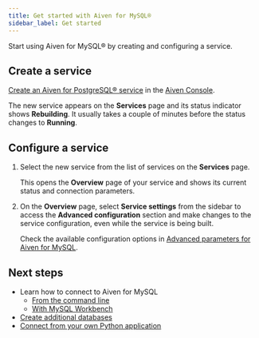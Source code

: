 ```yaml
---
title: Get started with Aiven for MySQL®
sidebar_label: Get started
---
```


Start using Aiven for MySQL® by creating and configuring a service.

## Create a service

[Create an Aiven for PostgreSQL® service](/docs/platform/howto/create_new_service) in the
[Aiven Console](https://console.aiven.io).

The new service appears on the **Services** page and its status
indicator shows **Rebuilding**. It usually takes a couple of minutes before the status
changes to **Running**.

## Configure a service

1.  Select the new service from the list of services on the **Services** page.

    This opens the **Overview** page of your service and shows its current status and
    connection parameters.

1.  On the **Overview** page, select **Service settings** from the
    sidebar to access the **Advanced configuration** section and make
    changes to the service configuration, even while the service is
    being built.

    Check the available configuration options in
    [Advanced parameters for Aiven for MySQL](/docs/products/mysql/reference/advanced-params).

## Next steps

-   Learn how to connect to Aiven for MySQL
    -   [From the command line](/docs/products/mysql/howto/connect-from-cli)
    -   [With MySQL Workbench](/docs/products/mysql/howto/connect-from-mysql-workbench)
-   [Create additional databases](/docs/products/mysql/howto/create-database)
-   [Connect from your own Python application](/docs/products/mysql/howto/connect-with-python)
